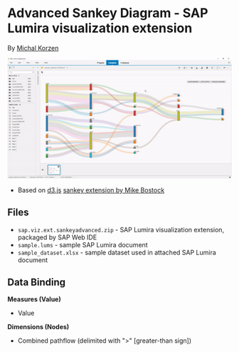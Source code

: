 Advanced Sankey Diagram - SAP Lumira visualization extension
=================================================
By [Michal Korzen](http://scn.sap.com/people/michal.korzen)

 ![Sankey Diagram](images/overview.gif?raw=true "Advanced Sankey Diagram")
 
 * Based on [d3.js](https://d3js.org/) [sankey extension by Mike Bostock](https://bost.ocks.org/mike/sankey/)

Files
-----------
* `sap.viz.ext.sankeyadvanced.zip` - SAP Lumira visualization extension, packaged by SAP Web IDE
* `sample.lums` - sample SAP Lumira document
* `sample_dataset.xlsx` - sample dataset used in attached SAP Lumira document

Data Binding
-------------------------------------------
<strong>Measures (Value)</strong>
* Value 

<strong>Dimensions (Nodes)</strong>
* Combined pathflow (delimited with ">" [greater-than sign]) 
